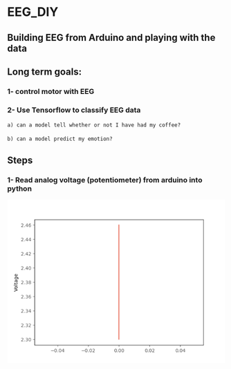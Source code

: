 # EEG_DIY
## Building EEG from Arduino and playing with the data


## Long term goals: 

### 1- control motor with EEG

### 2- Use Tensorflow to classify EEG data
	
	a) can a model tell whether or not I have had my coffee?
	
	b) can a model predict my emotion?


## Steps

### 1- Read analog voltage (potentiometer) from arduino into python

![](example_graph.gif)
